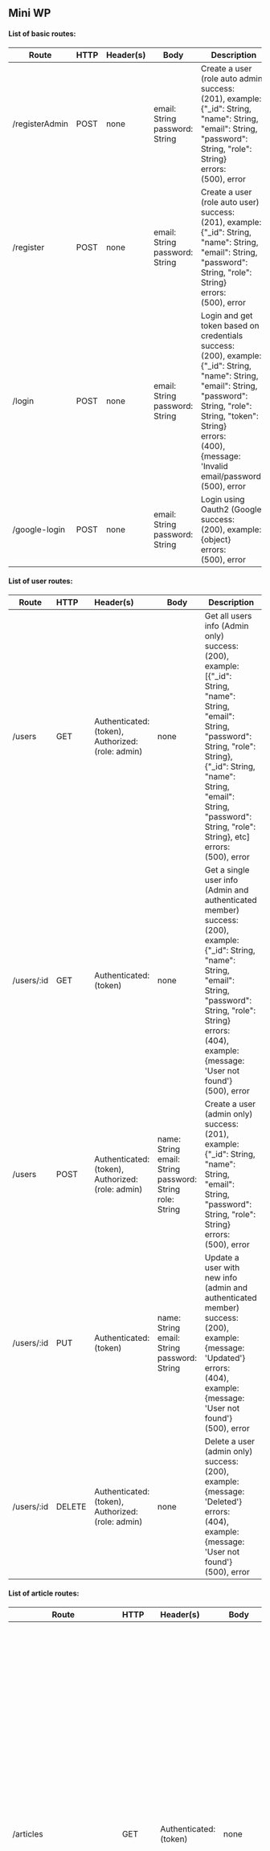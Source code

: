 ## Mini WP

#### List of basic routes:

| Route          | HTTP | Header(s) | Body                                | Description                                                  |
| -------------- | ---- | --------- | ----------------------------------- | ------------------------------------------------------------ |
| /registerAdmin | POST | none      | email: String<br />password: String | Create a user (role auto admin)<br />success:<br />(201), example: {"_id": String, "name": String, "email": String, "password": String, "role": String}<br />errors:<br />(500), error |
| /register      | POST | none      | email: String<br />password: String | Create a user (role auto user)<br />success:<br />(201), example: {"_id": String, "name": String, "email": String, "password": String, "role": String}<br />errors:<br />(500), error |
| /login         | POST | none      | email: String<br />password: String | Login and get token based on credentials<br />success:<br />(200), example: {"_id": String, "name": String, "email": String, "password": String, "role": String, "token": String}<br />errors:<br />(400), {message: 'Invalid email/password'}<br />(500), error |
| /google-login  | POST | none      | email: String<br />password: String | Login using Oauth2 (Google)<br />success:<br />(200), example: {object}<br />errors:<br />(500), error |



#### List of user routes:

| Route      | HTTP   | Header(s)                                                    | Body                                                         | Description                                                  |
| ---------- | :----- | :----------------------------------------------------------- | ------------------------------------------------------------ | ------------------------------------------------------------ |
| /users     | GET    | Authenticated:<br />(token),<br />Authorized:<br />(role: admin) | none                                                         | Get all users info (Admin only)<br />success:<br />(200), example: [{"_id": String, "name": String, "email": String, "password": String, "role": String}, {"_id": String, "name": String, "email": String, "password": String, "role": String}, etc]<br />errors:<br />(500), error |
| /users/:id | GET    | Authenticated:<br />(token)                                  | none                                                         | Get a single user info (Admin and authenticated member)<br />success:<br />(200), example: {"_id": String, "name": String, "email": String, "password": String, "role": String}<br />errors:<br />(404), example: {message: 'User not found'}<br />(500), error |
| /users     | POST   | Authenticated:<br />(token),<br />Authorized:<br />(role: admin) | name: String<br />email: String<br />password: String<br />role: String | Create a user (admin only)<br />success:<br />(201), example: {"_id": String, "name": String, "email": String, "password": String, "role": String}<br />errors:<br />(500), error |
| /users/:id | PUT    | Authenticated:<br />(token)                                  | name: String<br />email: String<br />password: String        | Update a user with new info (admin and authenticated member)<br />success:<br />(200), example: {message: 'Updated'}<br />errors:<br />(404), example: {message: 'User not found'}<br />(500), error |
| /users/:id | DELETE | Authenticated:<br />(token),<br />Authorized:<br />(role: admin) | none                                                         | Delete a user (admin only)<br />success:<br />(200), example: {message: 'Deleted'}<br />errors:<br />(404), example: {message: 'User not found'}<br />(500), error |



#### List of article routes:

| Route                          | HTTP   | Header(s)                                                    | Body                                               | Description                                                  |
| ------------------------------ | :----- | :----------------------------------------------------------- | -------------------------------------------------- | ------------------------------------------------------------ |
| /articles                      | GET    | Authenticated:<br />(token)                                  | none                                               | Get all article<br />success:<br />(200), example: [{"name": String, "content": String, "author": {ObjectId}, "pictureUrl": String, "tags": [String], views: Number, votes: [{"userId": {ObjectId}, "status": Number}]}, {"name": String, "content": String, "author": {ObjectId}, "pictureUrl": String, "tags": [String], views: Number, votes: [{"userId": {ObjectId}, "status": Number}]}, etc]<br />errors:<br />(500), error |
| /articles/:userId              | GET    | Authenticated:<br />(token)                                  | none                                               | Get articles that has based on userId<br />success:<br />(200), example: [{"name": String, "content": String, "author": {ObjectId}, "pictureUrl": String, "tags": [String], views: Number, votes: [{"userId": {ObjectId}, "status": Number}]}, {"name": String, "content": String, "author": {ObjectId}, "pictureUrl": String, "tags": [String], views: Number, votes: [{"userId": {ObjectId}, "status": Number}]}, etc]<br />errors:<br />(500), error |
| /articles/:id/:articleId       | GET    | Authenticated:<br />(token)<br />Authorized:<br />(check isUser) | none                                               | Get a single article info<br />success:<br />(200), example: {"name": String, "content": String, "author": {ObjectId}, "pictureUrl": String, "tags": [String], views: Number, votes: [{"userId": {ObjectId}, "status": Number}]}<br />errors:<br />(404), example: {message: 'Article not found'}<br />(500), error |
| /articles/:id/find/:tagName    | GET    | Authenticated:<br />(token)<br />Authorized:<br />(check isUser) | none                                               | Get articles that has based on tag<br />success:<br />(200), example: [{"name": String, "content": String, "author": {ObjectId}, "pictureUrl": String, "tags": [String], views: Number, votes: [{"userId": {ObjectId}, "status": Number}]}, {"name": String, "content": String, "author": {ObjectId}, "pictureUrl": String, "tags": [String], views: Number, votes: [{"userId": {ObjectId}, "status": Number}]}, etc]<br />errors:<br />(500), error |
| /articles/:id                  | POST   | Authenticated:<br />(token),<br />Authorized:<br />(check isUser) | name: String<br />content: String<br />image: File | Create a article<br />success:<br />(201), example: {"name": String, "content": String, "author": {ObjectId}, "pictureUrl": String, "tags": [String], views: Number, votes: [{"userId": {ObjectId}, "status": Number}]}<br />errors:<br />(400), example: {"message": String}<br />(500), error |
| /articles/:id/:articleId       | PUT    | Authenticated:<br />(token)<br />Authorized:<br />(check isUser) | name: String<br />content: String<br />image: File | Update a article with new info<br />success:<br />(200), example: {"name": String, "content": String, "author": {ObjectId}, "pictureUrl": String, "tags": [String], views: Number, votes: [{"userId": {ObjectId}, "status": Number}]}<br />errors:<br />(404), example: {message: 'Article not found'}<br />(500), error |
| /articles/:id/votes/:articleId | PUT    | Authenticated:<br />(token)<br />Authorized:<br />(check isUser) | views: Number                                      | Update a article with new info<br />success:<br />(200), example: {"name": String, "content": String, "author": {ObjectId}, "pictureUrl": String, "tags": [String], views: Number, votes: [{"userId": {ObjectId}, "status": Number}]}<br />errors:<br />(404), example: {message: 'Article not found'}<br />(500), error |
| /articles/:id/:articleId       | DELETE | Authenticated:<br />(token),<br />Authorized:<br />(check isUser) | none                                               | Delete a article<br />success:<br />(200), example: {message: 'Article successfully deleted'}<br />errors:<br />(404), example: {message: 'Article not found'}<br />(500), error |



#### List of tag routes:

| Route | HTTP | Header(s)                   | Body | Description                                                  |
| ----- | :--- | :-------------------------- | ---- | ------------------------------------------------------------ |
| /tags | GET  | Authenticated:<br />(token) | none | Get all article<br />success:<br />(200), example: [{"name": String}, {"name": String}, etc]<br />errors:<br />(500), error |



### Link Deploy

Server:

<http://portfoly-server.willyprayogo26.xyz>



Client:

<http://portfoly.willyprayogo26.xyz>